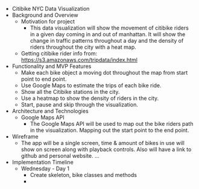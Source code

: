 * Citibike NYC Data Visualization
* Background and Overview
    * Motivation for project
        * This data visualization will show the movement of citibike riders in a given day coming in and out of manhattan. It will show the change in traffic patterns throughout a day and the density of riders throughout the city with a heat map. 
    * Getting citibike rider info from:  https://s3.amazonaws.com/tripdata/index.html
* Functionality and MVP Features
    * Make each bike object a moving dot throughout the map from start point to end point. 
    * Use Google Maps to estimate the trips of each bike ride. 
    * Show all the Citibike stations in the city. 
    * Use a heatmap to show the density of riders in the city. 
    * Start, pause and skip through the visualization. 
* Architecture and Technologies 
    * Google Maps API 
        * The Google Maps API will be used to map out the bike riders path in the visualization. Mapping out the start point to the end point. 
* Wireframe 
    * The app will be a single screen, time & amount of bikes in use will show on screen along with playback controls. Also will have a link to github and personal website. 
    ...
* Implementation Timeline
    * Wednesday - Day 1
        * Create skeleton, bike classes and methods
        * 
